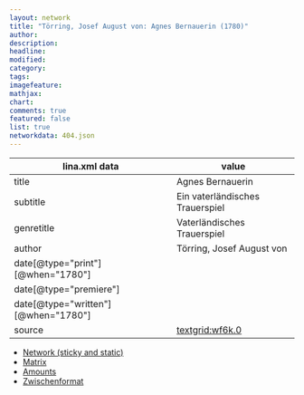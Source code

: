 ```yaml
---
layout: network
title: "Törring, Josef August von: Agnes Bernauerin (1780)"
author:
description:
headline:
modified:
category:
tags:
imagefeature: 
mathjax: 
chart: 
comments: true
featured: false
list: true
networkdata: 404.json
---
```

lina.xml data  | value
------------- | -------------
title|Agnes Bernauerin
subtitle|Ein vaterländisches Trauerspiel
genretitle|Vaterländisches Trauerspiel
author|Törring, Josef August von
date[@type="print"][@when="1780"]|
date[@type="premiere"]|
date[@type="written"][@when="1780"]|
source|[textgrid:wf6k.0](https://textgridlab.org/1.0/tgcrud-public/rest/textgrid:wf6k.0/data)



* [Network (sticky and static)](/network404)
* [Matrix](/matrix404)
* [Amounts](/amount404)
* [Zwischenformat](/lina404 )
